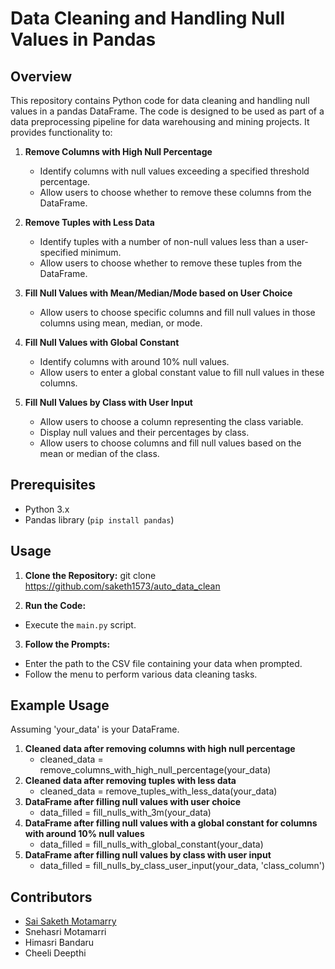 # Data Cleaning and Handling Null Values in Pandas

## Overview

This repository contains Python code for data cleaning and handling null values in a pandas DataFrame. The code is designed to be used as part of a data preprocessing pipeline for data warehousing and mining projects. It provides functionality to:

1. **Remove Columns with High Null Percentage**
   - Identify columns with null values exceeding a specified threshold percentage.
   - Allow users to choose whether to remove these columns from the DataFrame.

2. **Remove Tuples with Less Data**
   - Identify tuples with a number of non-null values less than a user-specified minimum.
   - Allow users to choose whether to remove these tuples from the DataFrame.

3. **Fill Null Values with Mean/Median/Mode based on User Choice**
   - Allow users to choose specific columns and fill null values in those columns using mean, median, or mode.

4. **Fill Null Values with Global Constant**
   - Identify columns with around 10% null values.
   - Allow users to enter a global constant value to fill null values in these columns.

5. **Fill Null Values by Class with User Input**
   - Allow users to choose a column representing the class variable.
   - Display null values and their percentages by class.
   - Allow users to choose columns and fill null values based on the mean or median of the class.

## Prerequisites

- Python 3.x
- Pandas library (`pip install pandas`)

## Usage

1. **Clone the Repository:**
git clone https://github.com/saketh1573/auto_data_clean


2. **Run the Code:**
- Execute the `main.py` script.

3. **Follow the Prompts:**
- Enter the path to the CSV file containing your data when prompted.
- Follow the menu to perform various data cleaning tasks.

## Example Usage
  Assuming 'your_data' is your DataFrame.
  1. **Cleaned data after removing columns with high null percentage**
     - cleaned_data = remove_columns_with_high_null_percentage(your_data)
  2. **Cleaned data after removing tuples with less data**
     - cleaned_data = remove_tuples_with_less_data(your_data)
  3. **DataFrame after filling null values with user choice**
     - data_filled = fill_nulls_with_3m(your_data)
  4. **DataFrame after filling null values with a global constant for columns with around 10% null values**
     - data_filled = fill_nulls_with_global_constant(your_data)
  5. **DataFrame after filling null values by class with user input**
     - data_filled = fill_nulls_by_class_user_input(your_data, 'class_column')

## Contributors
  -  [Sai Saketh Motamarry ](https://github.com/saketh1573)
  - Snehasri Motamarri 
  - Himasri Bandaru
  - Cheeli Deepthi
